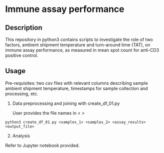 # Immune assay performance

## Description
This repository in python3 contains scripts to investigate the role of two factors, ambient shipment temperature and turn-around time (TAT), on immune assay performance, as measured in mean spot count for anti-CD3 positive control.

## Usage

Pre-requisites: two csv files with relevant columns describing sample ambient shipment temperature, timestamps for sample collection and processing, etc.

1. Data preprocessing and joining with create_df_01.py

   User provides the file names in < >


```
python3 create_df_01.py <samples_1> <samples_2> <assay_results> <output_file>
```

2. Analysis

Refer to Jupyter notebook provided.
